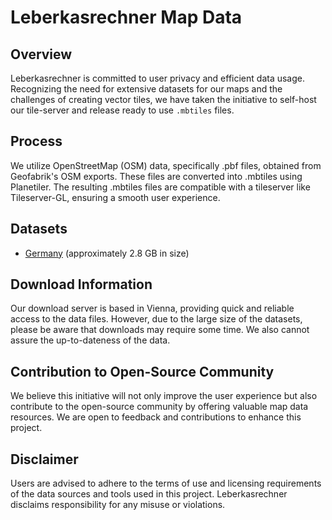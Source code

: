 # Leberkasrechner Map Data

## Overview
Leberkasrechner is committed to user privacy and efficient data usage. Recognizing the need for extensive datasets for our maps and the challenges of creating vector tiles, we have taken the initiative to self-host our tile-server and release ready to use `.mbtiles` files.

## Process
We utilize OpenStreetMap (OSM) data, specifically .pbf files, obtained from Geofabrik's OSM exports. These files are converted into .mbtiles using Planetiler. The resulting .mbtiles files are compatible with a tileserver like Tileserver-GL, ensuring a smooth user experience.

## Datasets
- [Germany](https://data.leberkasrechner.de/Germany.mbtiles) (approximately 2.8 GB in size)

## Download Information
Our download server is based in Vienna, providing quick and reliable access to the data files. However, due to the large size of the datasets, please be aware that downloads may require some time. We also cannot assure the up-to-dateness of the data.

## Contribution to Open-Source Community
We believe this initiative will not only improve the user experience but also contribute to the open-source community by offering valuable map data resources. We are open to feedback and contributions to enhance this project.

## Disclaimer
Users are advised to adhere to the terms of use and licensing requirements of the data sources and tools used in this project. Leberkasrechner disclaims responsibility for any misuse or violations.
